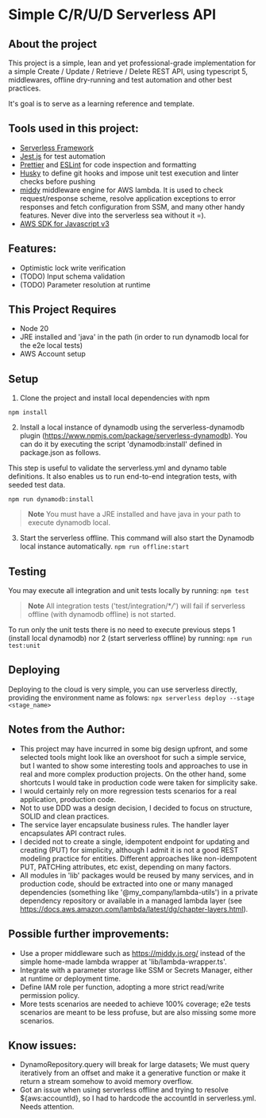 # Simple C/R/U/D Serverless API

## About the project

This project is a simple, lean and yet professional-grade implementation for a simple Create / Update / Retrieve / Delete REST API, using typescript 5, middlewares, offline dry-running and test automation and other best practices. 

It's goal is to serve as a learning reference and template.

## Tools used in this project:

- [Serverless Framework](https://www.serverless.com/)
- [Jest.js](https://jestjs.io/) for test automation
- [Prettier](https://prettier.io/) and [ESLint](https://eslint.org/) for code inspection and formatting
- [Husky](https://github.com/typicode/husky) to define git hooks and impose unit test execution and linter checks before pushing
- [middy](https://github.com/middyjs/middy) middleware engine for AWS lambda. It is used to check request/response scheme, resolve application exceptions to error responses and fetch configuration from SSM, and many other handy features. Never dive into the serverless sea without it =).
- [AWS SDK for Javascript v3](https://docs.aws.amazon.com/AWSJavaScriptSDK/v3/latest/)


## Features:

- Optimistic lock write verification
- (TODO) Input schema validation
- (TODO) Parameter resolution at runtime


## This Project Requires

- Node 20
- JRE installed and 'java' in the path (in order to run dynamodb local for the e2e local tests)
- AWS Account setup

## Setup

1. Clone the project and install local dependencies with npm

`npm install`

2. Install a local instance of dynamodb using the serverless-dynamodb plugin (https://www.npmjs.com/package/serverless-dynamodb). You can do it by executing the script 'dynamodb:install' defined in package.json as follows.

This step is useful to validate the serverless.yml and dynamo table definitions. It also enables us to run end-to-end integration tests, with seeded test data.

`npm run dynamodb:install`

> **Note**
> You must have a JRE installed and have java in your path to execute dynamodb local.

3. Start the serverless offline. This command will also start the Dynamodb local instance automatically.
   `npm run offline:start`

## Testing

You may execute all integration and unit tests locally by running:
`npm test`

> **Note**
> All integration tests ('test/integration/\*_/_') will fail if serverless offline (with dynamodb offline) is not started.

To run only the unit tests there is no need to execute previous steps 1 (install local dynamodb) nor 2 (start serverless offline) by running:
`npm run test:unit`

## Deploying

Deploying to the cloud is very simple, you can use serverless directly, providing the environment name as folows:
`npx serverless deploy --stage <stage_name>`

## Notes from the Author:

- This project may have incurred in some big design upfront, and some selected tools might look like an overshoot for such a simple service, but I wanted to show some interesting tools and approaches to use in real and more complex production projects. On the other hand, some shortcuts I would take in production code were taken for simplicity sake.
- I would certainly rely on more regression tests scenarios for a real application, production code.
- Not to use DDD was a design decision, I decided to focus on structure, SOLID and clean practices.
- The service layer encapsulate business rules. The handler layer encapsulates API contract rules.
- I decided not to create a single, idempotent endpoint for updating and creating (PUT) for simplicity, although I admit it is not a good REST modeling practice for entities. Different approaches like non-idempotent PUT, PATCHing attributes, etc exist, depending on many factors.
- All modules in 'lib' packages would be reused by many services, and in production code, should be extracted into one or many managed dependencies (something like '@my_company/lambda-utils') in a private dependency repository or available in a managed lambda layer (see https://docs.aws.amazon.com/lambda/latest/dg/chapter-layers.html).

## Possible further improvements:

- Use a proper middleware such as https://middy.js.org/ instead of the simple home-made lambda wrapper at 'lib/lambda-wrapper.ts'.
- Integrate with a parameter storage like SSM or Secrets Manager, either at runtime or deployment time.
- Define IAM role per function, adopting a more strict read/write permission policy.
- More tests scenarios are needed to achieve 100% coverage; e2e tests scenarios are meant to be less profuse, but are also missing some more scenarios.

## Know issues:

- DynamoRepository.query will break for large datasets; We must query iteratively from an offset and make it a generative function or make it return a stream somehow to avoid memory overflow.
- Got an issue when using serverless offline and trying to resolve ${aws:accountId}, so I had to hardcode the accountId in serverless.yml. Needs attention.
